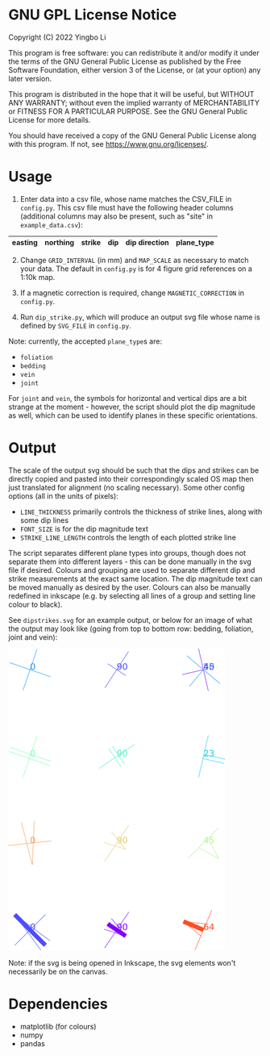 # GNU GPL License Notice
Copyright (C) 2022  Yingbo Li

This program is free software: you can redistribute it and/or modify
it under the terms of the GNU General Public License as published by
the Free Software Foundation, either version 3 of the License, or
(at your option) any later version.

This program is distributed in the hope that it will be useful,
but WITHOUT ANY WARRANTY; without even the implied warranty of
MERCHANTABILITY or FITNESS FOR A PARTICULAR PURPOSE.  See the
GNU General Public License for more details.

You should have received a copy of the GNU General Public License
along with this program.  If not, see <https://www.gnu.org/licenses/>.
# Usage
1) Enter data into a csv file, whose name matches the CSV_FILE in `config.py`. This csv file must have the following header columns (additional columns may also be present, such as "site" in `example_data.csv`):

|easting|northing|strike|dip|dip direction|plane_type|
|-------|--------|------|---|-------------|----------|

2) Change `GRID_INTERVAL` (in mm) and `MAP_SCALE` as necessary to match your data. The default in `config.py` is for 4 figure grid references on a 1:10k map.

3) If a magnetic correction is required, change `MAGNETIC_CORRECTION` in `config.py`.

4) Run `dip_strike.py`, which will produce an output svg file whose name is defined by `SVG_FILE` in `config.py`.

Note: currently, the accepted `plane_type`s are:
- `foliation`
- `bedding`
- `vein`
- `joint`

For `joint` and `vein`, the symbols for horizontal and vertical dips are a bit strange at the moment - however, the script should plot the dip magnitude as well, which can be used to identify planes in these specific orientations.
# Output
The scale of the output svg should be such that the dips and strikes can be directly copied and pasted into their correspondingly scaled OS map then just translated for alignment (no scaling necessary). Some other config options (all in the units of pixels):
- `LINE_THICKNESS` primarily controls the thickness of strike lines, along with some dip lines
- `FONT_SIZE` is for the dip magnitude text
- `STRIKE_LINE_LENGTH` controls the length of each plotted strike line

The script separates different plane types into groups, though does not separate them into different layers - this can be done manually in the svg file if desired. Colours and grouping are used to separate different dip and strike measurements at the exact same location. The dip magnitude text can be moved manually as desired by the user. Colours can also be manually redefined in inkscape (e.g. by selecting all lines of a group and setting line colour to black).

See `dipstrikes.svg` for an example output, or below for an image of what the output may look like (going from top to bottom row: bedding, foliation, joint and vein):

![Dip and Strike Symbols](./dipstrikes.png)

Note: if the svg is being opened in Inkscape, the svg elements won't necessarily be on the canvas.

# Dependencies
- matplotlib (for colours)
- numpy
- pandas
